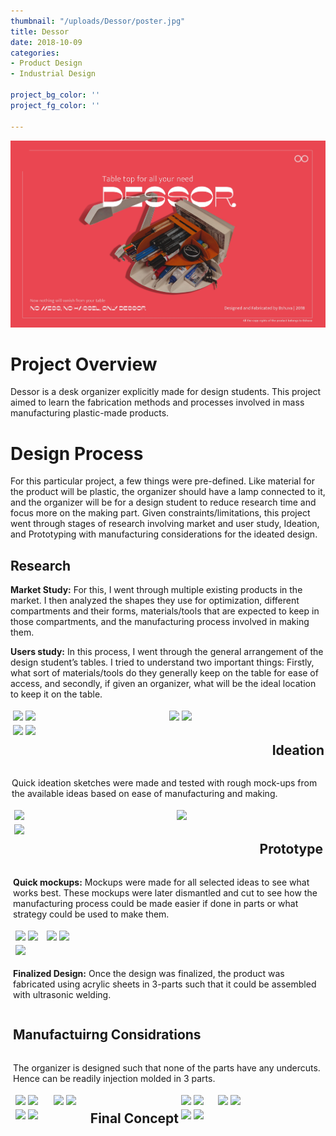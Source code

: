 ```yaml
---
thumbnail: "/uploads/Dessor/poster.jpg"
title: Dessor 
date: 2018-10-09
categories:
- Product Design
- Industrial Design

project_bg_color: ''
project_fg_color: ''

---
```


![](\uploads\Dessor\poster.jpg)

# Project Overview
Dessor is a desk organizer explicitly made for design students. This project aimed to learn the fabrication methods and processes involved in mass manufacturing plastic-made products.

# Design Process
For this particular project, a few things were pre-defined. Like material for the product will be plastic, the organizer should have a lamp connected to it, and the organizer will be for a design student to reduce research time and focus more on the making part.
Given constraints/limitations, this project went through stages of research involving market and user study, Ideation, and Prototyping with manufacturing considerations for the ideated design.

## Research
**Market Study:** For this, I went through multiple existing products in the market. I then analyzed the shapes they use for optimization, different compartments and their forms, materials/tools that are expected to keep in those compartments, and the manufacturing process involved in making them.

**Users study:** In this process, I went through the general arrangement of the design student’s tables. I tried to understand two important things: Firstly, what sort of materials/tools do they generally keep on the table for ease of access, and secondly, if given an organizer, what will be the ideal location to keep it on the table.
<div class="row"; style=" display: flex;
  flex-wrap: wrap; height:35%;
  padding: 2px;">
  
  <div class="column"; style="  flex: 33.3%;
  padding: 2px;">
    <img src="https://u.cubeupload.com/bshuva/UntitledArtwork5.png">
    <img src="https://u.cubeupload.com/bshuva/UntitledArtwork.png">
  </div>

  <div class="column" ; style="  flex: 33.3%;
  padding: 02px;">
      <img src="https://u.cubeupload.com/bshuva/UntitledArtwork1.png">
      <img src="https://u.cubeupload.com/bshuva/UntitledArtwork2.png">
   </div>

  <div class="column" ; style="  flex: 33.3%;
  padding: 02px;">
    <img src="https://u.cubeupload.com/bshuva/UntitledArtwork3.png">
    <img src="https://u.cubeupload.com/bshuva/UntitledArtwork4.png">
   </div>
<br>
<br>

## Ideation
Quick ideation sketches were made and tested with rough mock-ups from the available ideas based on ease of manufacturing and making.

<div class="row"; style=" display: flex;
  flex-wrap: wrap; height:35%;
  padding: 2px;">
  
  <div class="column"; style="  flex: 35%;
  padding: 2px;">
    <img src="https://u.cubeupload.com/bshuva/IMG20190206221337.jpg">
    
  </div>

  <div class="column" ; style="  flex: 30%;
  padding: 02px;">
      <img src="https://u.cubeupload.com/bshuva/IMG20190206221345.jpg">
   </div>

  <div class="column" ; style="  flex: 35%;
  padding: 02px;">
    <img src="https://u.cubeupload.com/bshuva/IMG20190206221323.jpg">
   </div>
<br>
<br>


## Prototype

**Quick mockups:** Mockups were made for all selected ideas to see what works best. These mockups were later dismantled and cut to see how the manufacturing process could be made easier if done in parts or what strategy could be used to make them.

<div class="row"; style=" display: flex;
  flex-wrap: wrap; height:50%;
  padding: 2px;">
  
  <div class="column"; style="  flex: 28%;
  padding: 2px;">
    <img src="https://u.cubeupload.com/bshuva/UntitledArtwork1min.png">
    <img src="https://u.cubeupload.com/bshuva/UntitledArtwork9min.png">
  </div>

  <div class="column" ; style="  flex: 28%;
  padding: 02px;">
      <img src="https://u.cubeupload.com/bshuva/UntitledArtwork8min.png">
    <img src="https://u.cubeupload.com/bshuva/UntitledArtwork7.png">
   </div>
  
  <div class="column" ; style="  flex: 43%;
  padding: 02px;">
    <img src="https://u.cubeupload.com/bshuva/UntitledArtwork6.png">
  </div>

</div>
<br>
<br>

**Finalized Design:** Once the design was finalized, the product was fabricated using acrylic sheets in 3-parts such that it could be assembled with ultrasonic welding.
<br>

## Manufactuirng Considrations
The organizer is designed such that none of the parts have any undercuts. Hence can be readily injection molded in 3 parts.
<div class="row"; style=" display: flex;
  flex-wrap: wrap; height:50%;
  padding: 2px;">
  
  <div class="column"; style="  flex: 33.3%;
  padding: 2px;">
    <img src="https://u.cubeupload.com/bshuva/MVIMG20181218120328.jpg">
   <img src="https://u.cubeupload.com/bshuva/IMG2018121812.jpg">
  </div>

  <div class="column" ; style="  flex: 31.3%;
  padding: 02px;">
      <img src="https://u.cubeupload.com/bshuva/MVIMG20181218120316.jpg">
    <img src="https://u.cubeupload.com/bshuva/MVIMG20181218120348.jpg">
   </div>
  
  <div class="column" ; style="  flex: 30.6%;
  padding: 02px;">
     <img src="https://u.cubeupload.com/bshuva/MVIMG20181218120310.jpg">
     <img src="https://u.cubeupload.com/bshuva/MVIMG20181218120356.jpg">
  </div>

</div>
<br>
<br>

## Final Concept
<div class="row"; style=" display: flex;
  flex-wrap: wrap; height:50%;
  padding: 2px;">
  
  <div class="column"; style="  flex: 33.3%;
  padding: 2px;">
    <img src="https://u.cubeupload.com/bshuva/IMG20190204000148.jpg">
    <img src="https://u.cubeupload.com/bshuva/IMG20190204004340.jpg">
  </div>

  <div class="column" ; style="  flex: 35.5%;
  padding: 02px;">
      <img src="https://u.cubeupload.com/bshuva/IMG20190204000431.jpg">
    <img src="https://u.cubeupload.com/bshuva/IMG20190204004058.jpg">
   </div>
  
  <div class="column" ; style="  flex: 33.3%;
  padding: 02px;">
    <img src="https://u.cubeupload.com/bshuva/IMG20190204000127.jpg">
     <img src="https://u.cubeupload.com/bshuva/IMG20190204002741.jpg">
  </div>

</div>
<br>
<br>

